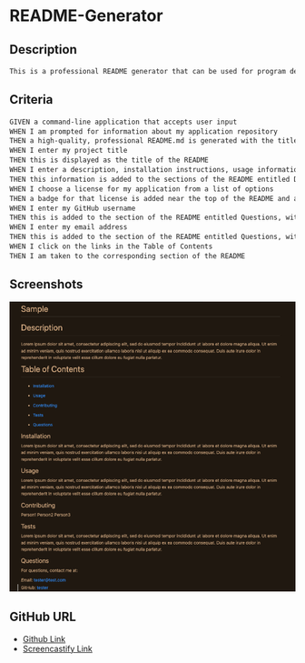 # README-Generator 

## Description
```md
This is a professional README generator that can be used for program development. To use, invoke the command node index.js, then simply answer the question prompts that are displayed. When finished, a complete README.md file will be created.

```
## Criteria

```md
GIVEN a command-line application that accepts user input
WHEN I am prompted for information about my application repository
THEN a high-quality, professional README.md is generated with the title of my project and sections entitled Description, Table of Contents, Installation, Usage, License, Contributing, Tests, and Questions
WHEN I enter my project title
THEN this is displayed as the title of the README
WHEN I enter a description, installation instructions, usage information, contribution guidelines, and test instructions
THEN this information is added to the sections of the README entitled Description, Installation, Usage, Contributing, and Tests
WHEN I choose a license for my application from a list of options
THEN a badge for that license is added near the top of the README and a notice is added to the section of the README entitled License that explains which license the application is covered under
WHEN I enter my GitHub username
THEN this is added to the section of the README entitled Questions, with a link to my GitHub profile
WHEN I enter my email address
THEN this is added to the section of the README entitled Questions, with instructions on how to reach me with additional questions
WHEN I click on the links in the Table of Contents
THEN I am taken to the corresponding section of the README
```

## Screenshots

![Created-README](./ScreenShot/Screen%20Shot%202022-06-12%20at%206.03.18%20PM.png)

## GitHub URL

* [Github Link](https://github.com/micbrwn/README-Generator.git)
* [Screencastify Link](https://watch.screencastify.com/v/aTCR30dAivIwJo2c5CG2)